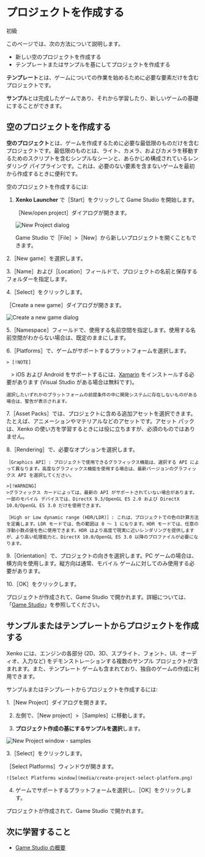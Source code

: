 # プロジェクトを作成する

<span class="label label-doc-level">初級</span>

このページでは、次の方法について説明します。

* 新しい空のプロジェクトを作成する
* テンプレートまたはサンプルを基にしてプロジェクトを作成する

**テンプレート**とは、ゲームについての作業を始めるために必要な要素だけを含むプロジェクトです。

**サンプル**とは完成したゲームであり、それから学習したり、新しいゲームの基礎にすることができます。

## 空のプロジェクトを作成する

**空のプロジェクト**とは、ゲームを作成するために必要な最低限のものだけを含むプロジェクトです。最低限のものとは、ライト、カメラ、およびカメラを移動するためのスクリプトを含むシンプルなシーンと、あらかじめ構成されているレンダリング パイプラインです。これは、必要のない要素を含まないゲームを最初から作成するときに便利です。

空のプロジェクトを作成するには:

1. **Xenko Launcher** で［Start］をクリックして Game Studio を開始します。

   ［New/open project］ダイアログが開きます。

    ![New Project dialog](media/create-project-new-open-project-window.png)

    Game Studio で［File］>［New］から新しいプロジェクトを開くこともできます。

2.［New game］を選択します。

3.［Name］および［Location］フィールドで、プロジェクトの名前と保存するフォルダーを指定します。

4.［Select］をクリックします。

［Create a new game］ダイアログが開きます。

![Create a new game dialog](media/create-project-create-new-game.png)

5.［Namespace］フィールドで、使用する名前空間を指定します。使用する名前空間がわからない場合は、既定のままにします。

6.［Platforms］で、ゲームがサポートするプラットフォームを選択します。  

    > [!NOTE]
    > iOS および Android をサポートするには、<a href="https://www.xamarin.com/studio" target="_blank">Xamarin</a> をインストールする必要があります (Visual Studio がある場合は無料です)。

    選択したいずれかのプラットフォームの前提条件の中に開発システムに存在しないものがある場合は、警告が表示されます。

7.［Asset Packs］では、プロジェクトに含める追加アセットを選択できます。たとえば、アニメーションやマテリアルなどのアセットです。アセット パックは、Xenko の使い方を学習するときには役に立ちますが、必須のものではありません。

8.［Rendering］で、必要なオプションを選択します。  

    ［Graphics API］: プロジェクトで使用できるグラフィックス機能は、選択する API によって異なります。高度なグラフィックス機能を使用する場合は、最新バージョンのグラフィックス API を選択してください。

    >[!WARNING]
    >グラフィックス カードによっては、最新の API がサポートされていない場合があります。一部のモバイル デバイスでは、DirectX 9.3/OpenGL ES 2.0 および DirectX 10.0/OpenGL ES 3.0 だけを使用できます。

    ［High or Low dynamic range (HDR/LDR)］: これは、プロジェクトでの色の計算方法を定義します。LDR モードでは、色の範囲は 0 ～ 1 になります。HDR モードでは、任意の浮動小数点値を色に使用できます。HDR はより高度で現実に近いレンダリングを提供しますが、より高い処理能力と、DirectX 10.0/OpenGL ES 3.0 以降のプロファイルが必要になります。

9.［Orientation］で、プロジェクトの向きを選択します。PC ゲームの場合は、横方向を使用します。縦方向は通常、モバイル ゲームに対してのみ使用する必要があります。

10.［OK］をクリックします。

プロジェクトが作成されて、Game Studio で開かれます。詳細については、「[Game Studio](../game-studio/index.md)」を参照してください。

## サンプルまたはテンプレートからプロジェクトを作成する

Xenko には、エンジンの各部分 (2D、3D、スプライト、フォント、UI、オーディオ、入力など) をデモンストレーションする複数のサンプル プロジェクトが含まれます。また、テンプレート ゲームも含まれており、独自のゲームの作成に利用できます。

サンプルまたはテンプレートからプロジェクトを作成するには:

 1.［New Project］ダイアログを開きます。

 2.	左側で、［New project］>［Samples］に移動します。

 2. **プロジェクト作成の基にするサンプルを選択**します。

   ![New Project window - samples](media/create-project-new-open-project-samples.png)

 3.［Select］をクリックします。

   ［Select Platforms］ウィンドウが開きます。

    ![Select Platforms window](media/create-project-select-platform.png)

 4. ゲームでサポートするプラットフォームを選択し、［OK］をクリックします。

プロジェクトが作成されて、Game Studio で開かれます。

## 次に学習すること

* [Game Studio の概要](../game-studio/index.md)
